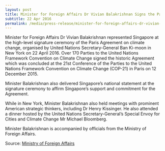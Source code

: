 ```yaml
---
layout: post
title: Minister for Foreign Affairs Dr Vivian Balakrishnan Signs the Paris Agreement on Climate Change at the United Nations in New York on 22 April 2016
subtitle: 22 Apr 2016
permalink: /media/press-release/minister-for-foreign-affairs-dr-vivian-balakrishnan-signs-the-paris-agreement-on-climate-change-at-the-united-nations-in-new-york-on-22-april-2016
---
```



Minister for Foreign Affairs Dr Vivian Balakrishnan represented Singapore at the high-level signature ceremony of the Paris Agreement on climate change, organised by United Nations Secretary-General Ban Ki-moon in New York on 22 April 2016.   Over 170 Parties to the United Nations Framework Convention on Climate Change signed the historic Agreement which was concluded at the 21st Conference of the Parties to the United Nations Framework Convention on Climate Change (COP-21) in Paris on 12 December 2015.

Minister Balakrishnan also delivered Singapore’s national statement at the signature ceremony to affirm Singapore’s support and commitment for the Agreement.

While in New York, Minister Balakrishnan also held meetings with prominent American strategic thinkers, including Dr Henry Kissinger.  He also attended a dinner hosted by the United Nations Secretary-General’s Special Envoy for Cities and Climate Change Mr Michael Bloomberg.

Minister Balakrishnan is accompanied by officials from the Ministry of Foreign Affairs.

Source: [<a href="http://www.mfa.gov.sg/content/mfa/media_centre/press_room/pr/2016/201604/press_20140423.html" target="_blank">Ministry of Foreign Affairs</a>](http://www.mfa.gov.sg/content/mfa/media_centre/press_room/pr/2016/201604/press_20140423.html)
